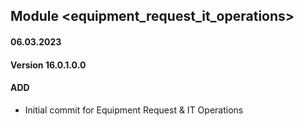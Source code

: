 ## Module <equipment_request_it_operations>

#### 06.03.2023
#### Version 16.0.1.0.0
#### ADD


- Initial commit for Equipment Request & IT Operations